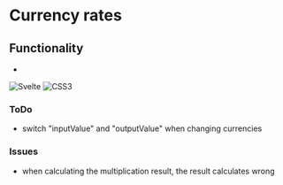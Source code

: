 # Currency rates

## Functionality
* 

![Svelte](https://img.shields.io/badge/svelte-%23f1413d.svg?style=for-the-badge&logo=svelte&logoColor=white)
![CSS3](https://img.shields.io/badge/css3-%231572B6.svg?style=for-the-badge&logo=css3&logoColor=white)

### ToDo
* switch "inputValue" and "outputValue" when changing currencies

### Issues
* when calculating the multiplication result, the result calculates wrong